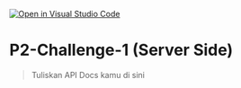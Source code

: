 [![Open in Visual Studio Code](https://classroom.github.com/assets/open-in-vscode-718a45dd9cf7e7f842a935f5ebbe5719a5e09af4491e668f4dbf3b35d5cca122.svg)](https://classroom.github.com/online_ide?assignment_repo_id=14449322&assignment_repo_type=AssignmentRepo)
# P2-Challenge-1 (Server Side)

> Tuliskan API Docs kamu di sini
